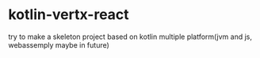 # kotlin-vertx-react
try to make a skeleton project based on kotlin multiple platform(jvm and js, webassemply maybe in future)
